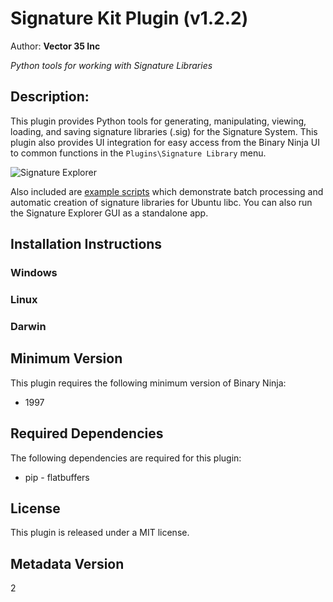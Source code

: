 # Signature Kit Plugin (v1.2.2)
Author: **Vector 35 Inc**

_Python tools for working with Signature Libraries_

## Description:

This plugin provides Python tools for generating, manipulating, viewing, loading, and saving signature libraries (.sig) for the Signature System. This plugin also provides UI integration for easy access from the Binary Ninja UI to common functions in the `Plugins\Signature Library` menu.


![Signature Explorer](https://raw.githubusercontent.com/vector35/sigkit/master/images/explorer.png)

Also included are [example scripts](https://github.com/Vector35/sigkit/tree/master/examples) which demonstrate batch processing and automatic creation of signature libraries for Ubuntu libc.
You can also run the Signature Explorer GUI as a standalone app.


## Installation Instructions

### Windows



### Linux



### Darwin



## Minimum Version

This plugin requires the following minimum version of Binary Ninja:

* 1997



## Required Dependencies

The following dependencies are required for this plugin:

 * pip - flatbuffers


## License

This plugin is released under a MIT license.
## Metadata Version

2
